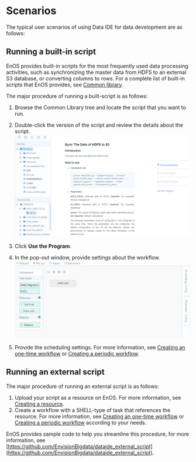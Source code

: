 # Scenarios

The typical user scenarios of using Data IDE for data development are as follows:

## Running a built-in script

EnOS provides built-in scripts for the most frequently used data processing activities, such as synchronizing the master data from HDFS to an external S3 database, or converting columns to rows. For a complete list of built-in scripts that EnOS provides, see [Common library](common_library).

The major procedure of running a built-script is as follows:

1. Browse the Common Library tree and locate the script that you want to run.
2. Double-click the version of the script and review the details about the script.
  ![Built-in script](scenario_built-in.png)

3. Click **Use the Program**.

4. In the pop-out window, provide settings about the workflow.
  ![Workflow with built-in script](built-in_workflow.png)

5. Provide the scheduling settings. For more information, see [Creating an one-time workflow](creating_workflow_onetime) or [Creating a periodic workflow](creating_workflow_periodic).


## Running an external script

The major procedure of running an external script is as follows:
1. Upload your script as a resource on EnOS. For more information, see [Creating a resource](creating_resource).
2. Create a workflow with a SHELL-type of task that references the resource. For more information, see [Creating an one-time workflow](creating_workflow_onetime) or [Creating a periodic workflow](creating_workflow_periodic) according to your needs.

EnOS provides sample code to help you streamline this procedure, for more information, see [https://github.com/EnvisionBigdata/dataide_external_script](https://github.com/EnvisionBigdata/dataide_external_script).
